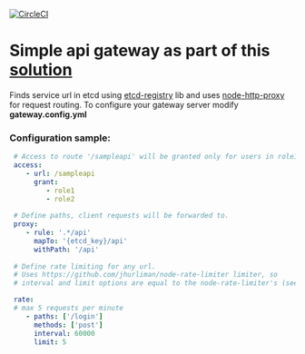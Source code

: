 [![CircleCI](https://circleci.com/gh/byavv/200Loc-gate.svg?style=svg)](https://circleci.com/gh/byavv/200Loc-gate)
# Simple api gateway as part of this [solution](https://github.com/byavv/funny-market)

Finds service url in etcd using [etcd-registry](https://www.npmjs.com/package/etcd-registry) lib and uses 
[node-http-proxy](https://github.com/nodejitsu/node-http-proxy) for request routing. 
To configure your gateway server modify **gateway.config.yml** 

### Configuration sample: 

```yml
 # Access to route '/sampleapi' will be granted only for users in role1 OR role2:
 access:
    - url: /sampleapi
      grant:      
         - role1
         - role2
            
 # Define paths, client requests will be forwarded to.
 proxy:
    - rule: '.*/api'
      mapTo: '{etcd_key}/api'
      withPath: '/api'
      
 # Define rate limiting for any url.
 # Uses https://github.com/jhurliman/node-rate-limiter limiter, so
 # interval and limit options are equal to the node-rate-limiter's (see link below)

 rate: 
 # max 5 requests per minute    
    - paths: ['/login']
      methods: ['post']
      interval: 60000
      limit: 5
```
